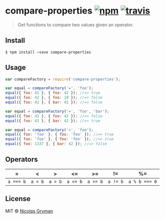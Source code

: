 # compare-properties [![npm][npm-image]][npm-url] [![travis][travis-image]][travis-url]

[npm-image]: https://img.shields.io/npm/v/compare-properties.svg?style=flat
[npm-url]: https://npmjs.org/package/compare-properties
[travis-image]: https://img.shields.io/travis/ngryman/compare-properties.svg?style=flat
[travis-url]: https://travis-ci.org/ngryman/compare-properties

> Get functions to compare two values given an operator.


## Install

```
$ npm install —save compare-properties
```


## Usage

```js
var compareFactory = require('compare-properties');

var equal = compareFactory('=', 'foo');
equal({ foo: 42 }, { foo: 42 }); //=> true
equal({ foo: 42 }, { foo: 10 }); //=> false
equal({ foo: 42 }, { bar: 42 }); //=> false

var equal = compareFactory('=', 'foo', 'bar');
equal({ foo: 42 }, { foo: 42 }); //=> false
equal({ foo: 42 }, { bar: 42 }); //=> true

var equal = compareFactory('<', 'foo');
equal({ foo: 'foo' }, { foo: 'foo' }); //=> true
equal({ foo: 'foo' }, { foo: 'fon' }); //=> true
equal({ foo: 1337 }, { bar: 42 }); //=> false
```


## Operators

| =         | <       | >       | <=       | >=       | !=       | %=            |
| --------- | ------- | ------- | -------- | -------- | -------- | ------------- |
| `a === b` | `a < b` | `a > b` | `a <= b` | `a >= b` | `a != b` | `a % b === 0` |


## License

MIT © [Nicolas Gryman](http://ngryman.sh)
